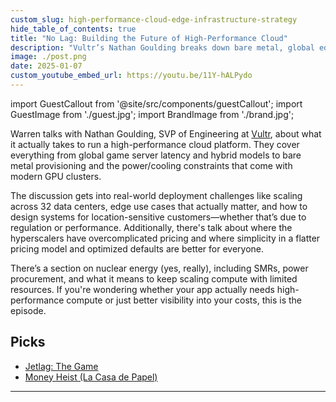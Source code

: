 ```yaml
---
custom_slug: high-performance-cloud-edge-infrastructure-strategy
hide_table_of_contents: true
title: "No Lag: Building the Future of High-Performance Cloud"
description: "Vultr’s Nathan Goulding breaks down bare metal, global edge deployments, and why GPU clusters are warping the laws of cloud physics."
image: ./post.png
date: 2025-01-07
custom_youtube_embed_url: https://youtu.be/11Y-hALPydo
---
```


import GuestCallout from '@site/src/components/guestCallout';
import GuestImage from './guest.jpg';
import BrandImage from './brand.jpg';

<GuestCallout name="Nathan Goulding" link="https://www.linkedin.com/in/nathangoulding/" image={GuestImage} brandImg={BrandImage} />

Warren talks with Nathan Goulding, SVP of Engineering at [Vultr](https://www.vultr.com/), about what it actually takes to run a high-performance cloud platform. They cover everything from global game server latency and hybrid models to bare metal provisioning and the power/cooling constraints that come with modern GPU clusters.

The discussion gets into real-world deployment challenges like scaling across 32 data centers, edge use cases that actually matter, and how to design systems for location-sensitive customers—whether that’s due to regulation or performance. Additionally, there's talk about where the hyperscalers have overcomplicated pricing and where simplicity in a flatter pricing model and optimized defaults are better for everyone.

There’s a section on nuclear energy (yes, really), including SMRs, power procurement, and what it means to keep scaling compute with limited resources. If you're wondering whether your app actually needs high-performance compute or just better visibility into your costs, this is the episode.

## Picks  
- [Jetlag: The Game](https://nebula.tv/jetlag)  
- [Money Heist (La Casa de Papel)](https://www.imdb.com/title/tt6468322/)
---
